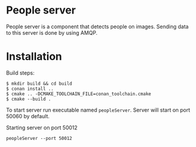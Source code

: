 # People server

People server is a component that detects people on images.
Sending data to this server is done by using AMQP.

# Installation

Build steps:

    $ mkdir build && cd build
    $ conan install ..
    $ cmake .. -DCMAKE_TOOLCHAIN_FILE=conan_toolchain.cmake
    $ cmake --build .

To start server run executable named `peopleServer`. Server will start on port 50060 by default.

Starting server on port 50012
```
peopleServer --port 50012
```
